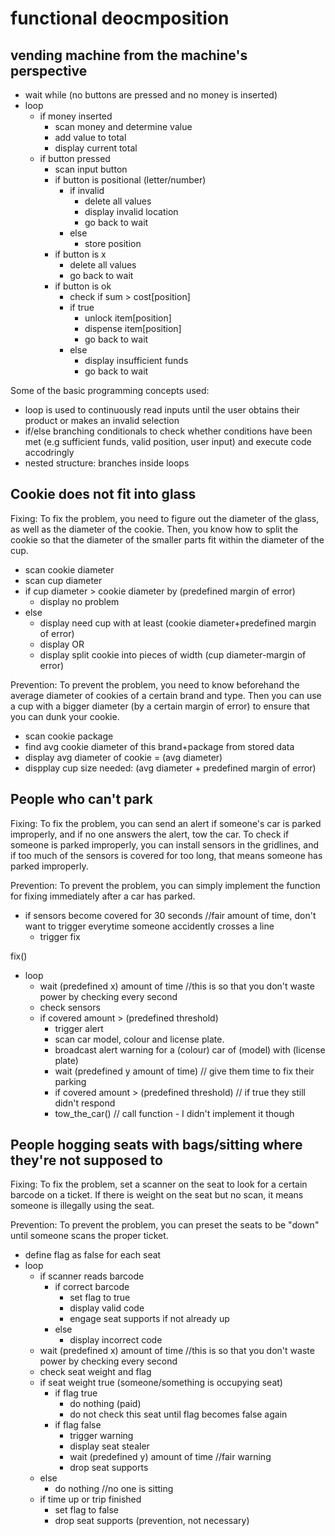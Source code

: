 # functional deocmposition

## vending machine from the machine's perspective

- wait while (no buttons are pressed and no money is inserted)
- loop 
	- if money inserted
		- scan money and determine value
		- add value to total 
		- display current total
	- if button pressed
		- scan input button
		- if button is positional (letter/number)
			- if invalid
				- delete all values
				- display invalid location
				- go back to wait
			- else
				- store position
		- if button is x
			- delete all values
			- go back to wait
		- if button is ok
			- check if sum > cost[position]
			- if true
				- unlock item[position]
				- dispense item[position]
				- go back to wait
			- else
				- display insufficient funds
				- go back to wait

Some of the basic programming concepts used:
- loop is used to continuously read inputs until the user obtains their product or makes an invalid selection
- if/else branching conditionals to check whether conditions have been met (e.g sufficient funds, valid position, user input) and execute code accodringly
- nested structure: branches inside loops

## Cookie does not fit into glass

Fixing: To fix the problem, you need to figure out the diameter of the glass, as well as the diameter of the cookie. Then, you know how to split the cookie so that the diameter of the smaller parts fit within the diameter of the cup.

- scan cookie diameter 
- scan cup diameter 
- if cup diameter > cookie diameter by (predefined margin of error)
	- display no problem
- else
	- display need cup with at least (cookie diameter+predefined margin of error)
	- display OR
	- display split cookie into pieces of width (cup diameter-margin of error)

Prevention: To prevent the problem, you need to know beforehand the average diameter of cookies of a certain brand and type. Then you can use a cup with a bigger diameter (by a certain margin of error) to ensure that you can dunk your cookie. 

- scan cookie package
- find avg cookie diameter of this brand+package from stored data
- display avg diameter of cookie = (avg diameter)
- dispplay cup size needed: (avg diameter + predefined margin of error)

## People who can't park

Fixing: To fix the problem, you can send an alert if someone's car is parked improperly, and if no one answers the alert, tow the car. To check if someone is parked improperly, you can install sensors in the gridlines, and if too much of the sensors is covered for too long, that means someone has parked improperly. 
		
Prevention: To prevent the problem, you can simply implement the function for fixing immediately after a car has parked.

- if sensors become covered for 30 seconds //fair amount of time, don't want to trigger everytime someone accidently crosses a line
	- trigger fix 

fix()
- loop
	- wait (predefined x) amount of time //this is so that you don't waste power by checking every second
	- check sensors
	- if covered amount > (predefined threshold)
		- trigger alert
		- scan car model, colour and license plate.
		- broadcast alert warning for a (colour) car of (model) with (license plate)
		- wait (predefined y amount of time) // give them time to fix their parking
		- if covered amount > (predefined threshold) // if true they still didn't respond
		- tow_the_car() // call function - I didn't implement it though
	
## People hogging seats with bags/sitting where they're not supposed to

Fixing: To fix the problem, set a scanner on the seat to look for a certain barcode on a ticket. If there is weight on the seat but no scan, it means someone is illegally using the seat. 

Prevention: To prevent the problem, you can preset the seats to be "down" until someone scans the proper ticket. 

- define flag as false for each seat
- loop 
	- if scanner reads barcode
		- if correct barcode
			- set flag to true
			- display valid code
			- engage seat supports if not already up 
		- else
			- display incorrect code
	- wait (predefined x) amount of time //this is so that you don't waste power by checking every second
	- check seat weight and flag
	- if seat weight true (someone/something is occupying seat)
		- if flag true
			- do nothing (paid)
			- do not check this seat until flag becomes false again
		- if flag false
			- trigger warning
			- display seat stealer
			- wait (predefined y) amount of time //fair warning
			- drop seat supports
	- else
		- do nothing //no one is sitting 
	- if time up or trip finished
		- set flag to false
		- drop seat supports (prevention, not necessary)
		
